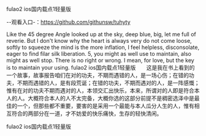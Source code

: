 fulao2 ios国内载点1轻量版

--观看入口-：https://github.com/githunsw/tuhyty

Like the 45 degree Angle looked up at the sky, deep blue, big, let me full of reverie.
But I don't know why the heart is always very do not come loose, softly to squeeze the mind is the more inflation, I feel helpless, disconsolate, eager to find filar silk liberation.
5, you might as well use to maintain, also might as well stop.
There is no right or wrong.
I mean, for love, but the key is to maintain your using.
fulao2 ios国内载点1轻量版　　这是我在书上看到的一个故事，故事报告咱们在对的功夫，不期而遇错的人，是一场心伤；在错的功夫，不期而遇错的人，是有段荒诞；在错的功夫，不期而遇对的人，是一阵感慨；惟有在对的功夫不期而遇对的人，本领交汇出快乐，本来，所谓对的人即是符合本人的人。大概符合本人的人不太完备，大概你选的这部分前提不是稠密选泽中是最佳的一个，但那些都不重要，要害的是采用一个最能与本人瓜分人生的人，惟有相互符合的两部分在一道，才不妨爱的快乐痛快，生存的轻快清闲。

fulao2 ios国内载点1轻量版

